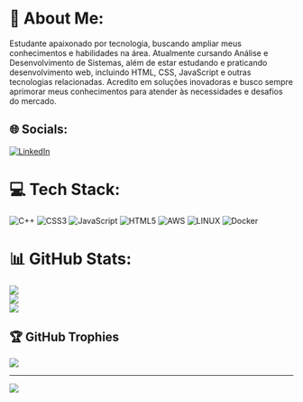 # 💫 About Me:
Estudante apaixonado por tecnologia, buscando ampliar meus conhecimentos e habilidades na área. Atualmente cursando Análise e Desenvolvimento de Sistemas, além de estar estudando e praticando desenvolvimento web, incluindo HTML, CSS, JavaScript e outras tecnologias relacionadas. Acredito em soluções inovadoras e busco sempre aprimorar meus conhecimentos para atender às necessidades e desafios do mercado.


## 🌐 Socials:
[![LinkedIn](https://img.shields.io/badge/LinkedIn-%230077B5.svg?logo=linkedin&logoColor=white)](https://linkedin.com/in/thiiagohsc) 

# 💻 Tech Stack:
![C++](https://img.shields.io/badge/c++-%2300599C.svg?style=for-the-badge&logo=c%2B%2B&logoColor=white) ![CSS3](https://img.shields.io/badge/css3-%231572B6.svg?style=for-the-badge&logo=css3&logoColor=white) ![JavaScript](https://img.shields.io/badge/javascript-%23323330.svg?style=for-the-badge&logo=javascript&logoColor=%23F7DF1E) ![HTML5](https://img.shields.io/badge/html5-%23E34F26.svg?style=for-the-badge&logo=html5&logoColor=white) ![AWS](https://img.shields.io/badge/AWS-%23FF9900.svg?style=for-the-badge&logo=amazon-aws&logoColor=white) ![LINUX](https://img.shields.io/badge/Linux-FCC624?style=for-the-badge&logo=linux&logoColor=black) ![Docker](https://img.shields.io/badge/docker-%230db7ed.svg?style=for-the-badge&logo=docker&logoColor=white)
# 📊 GitHub Stats:
![](https://github-readme-stats.vercel.app/api?username=thiiagohsc&theme=tokyonight&hide_border=false&include_all_commits=true&count_private=true)<br/>
![](https://github-readme-streak-stats.herokuapp.com/?user=thiiagohsc&theme=tokyonight&hide_border=false)<br/>
![](https://github-readme-stats.vercel.app/api/top-langs/?username=thiiagohsc&theme=tokyonight&hide_border=false&include_all_commits=true&count_private=true&layout=compact)

## 🏆 GitHub Trophies
![](https://github-profile-trophy.vercel.app/?username=thiiagohsc&theme=tokyonight&no-frame=false&no-bg=true&margin-w=4)

---
[![](https://visitcount.itsvg.in/api?id=thiiagohsc&icon=0&color=0)](https://visitcount.itsvg.in)

<!-- Proudly created with GPRM ( https://gprm.itsvg.in ) -->

